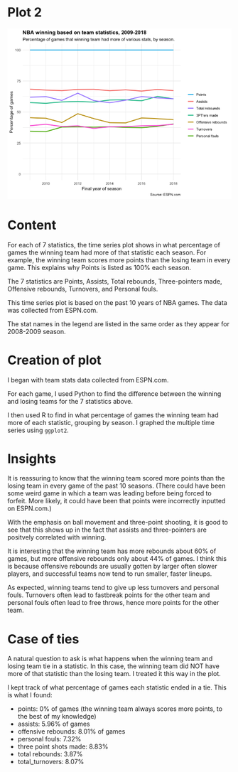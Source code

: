 # Plot 2

![plot2](https://github.com/djjung2/NBA-Data-Analysis/blob/master/Data%20Visualizations/Plot2_July22.png)

# Content

For each of 7 statistics, the time series plot shows in what percentage of games the winning team had more of that statistic each season. 
For example, the winning team scores more points than the losing team in every game. 
This explains why Points is listed as 100% each season.

The 7 statistics are Points, Assists, Total rebounds, Three-pointers made, Offensive rebounds, Turnovers, and Personal fouls.

This time series plot is based on the past 10 years of NBA games. The data was collected from ESPN.com.

The stat names in the legend are listed in the same order as they appear for 2008-2009 season.

# Creation of plot

I began with team stats data collected from ESPN.com.

For each game, I used Python to find the difference between the winning and losing teams for the 7 statistics above.

I then used R to find in what percentage of games the winning team had more of each statistic, grouping by season.
I graphed the multiple time series using `ggplot2`. 

# Insights

It is reassuring to know that the winning team scored more points than the losing team in every game of the past 10 seasons.
(There could have been some weird game in which a team was leading before being forced to forfeit. More likely, it could have been that points were incorrectly inputted on ESPN.com.)

With the emphasis on ball movement and three-point shooting, it is good to see that this shows up in the fact that assists and three-pointers are positvely correlated with winning.

It is interesting that the winning team has more rebounds about 60% of games, but more offensive rebounds only about 44% of games.
I think this is because offensive rebounds are usually gotten by larger often slower players, and successful teams now tend to run smaller, faster lineups.

As expected, winning teams tend to give up less turnovers and personal fouls. 
Turnovers often lead to fastbreak points for the other team and personal fouls often lead to free throws, hence more points for the other team. 

# Case of ties

A natural question to ask is what happens when the winning team and losing team tie in a statistic.
In this case, the winning team did NOT have more of that statistic than the losing team.
I treated it this way in the plot.

I kept track of what percentage of games each statistic ended in a tie. This is what I found:

- points: 0% of games (the winning team always scores more points, to the best of my knowledge)
- assists: 5.96% of games
- offensive rebounds: 8.01% of games
- personal fouls: 7.32%
- three point shots made: 8.83%
- total rebounds: 3.87% 
- total_turnovers: 8.07%

